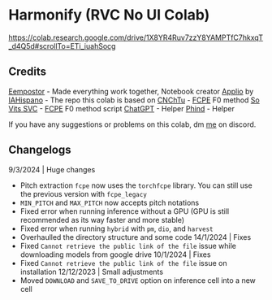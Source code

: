 # **Harmonify (RVC No UI Colab)**
https://colab.research.google.com/drive/1X8YR4Ruv7zzY8YAMPTfC7hkxqT_d4Q5d#scrollTo=ETi_iuahSocg

## **Credits**
[Eempostor](https://discordapp.com/users/818050831034613771) - Made everything work together, Notebook creator
[Applio](https://github.com/IAHispano/Applio-RVC-Fork) by [IAHispano](https://github.com/IAHispano) - The repo this colab is based on
[CNChTu](https://github.com/CNChTu) - [FCPE](https://github.com/CNChTu/FCPE) F0 method
[So Vits SVC](https://github.com/svc-develop-team/so-vits-svc) - [FCPE](https://github.com/CNChTu/FCPE) F0 method script
[ChatGPT](https://chat.openai.com/) - Helper
[Phind](https://www.phind.com/) - Helper

If you have any suggestions or problems on this colab, dm [me](https://discordapp.com/users/818050831034613771) on discord.

## **Changelogs**
9/3/2024 | Huge changes
- Pitch extraction `fcpe` now uses the `torchfcpe` library. You can still use the previous version with `fcpe_legacy`
- `MIN_PITCH` and `MAX_PITCH` now accepts pitch notations
- Fixed error when running inference without a GPU (GPU is still recommended as its way faster and more stable)
- Fixed error when running `hybrid` with `pm`, `dio`, and `harvest`
- Overhaulled the directory structure and some code
14/1/2024 | Fixes
- Fixed `Cannot retrieve the public link of the file` issue while downloading models from google drive
10/1/2024 | Fixes
- Fixed `Cannot retrieve the public link of the file` issue on installation
12/12/2023 | Small adjustments
- Moved `DOWNLOAD` and `SAVE_TO_DRIVE` option on inference cell into a new cell